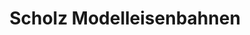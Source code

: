 ---
title: "Scholz Modelleisenbahnen"
url: /heidenheim-an-der-brenz/scholz-modelleisenbahnen/
shop: Modellbau
---